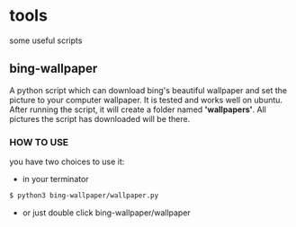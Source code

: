 # tools
some useful scripts
## bing-wallpaper
A python script which can download bing's beautiful wallpaper and set the picture to your computer wallpaper. It is tested and works well on ubuntu.   
After running the script, it will create a folder named **'wallpapers'**. All pictures the script has downloaded will be there.
### HOW TO USE
you have two choices to use it:
* in your terminator
``` sh
$ python3 bing-wallpaper/wallpaper.py
``` 
* or just double click bing-wallpaper/wallpaper
